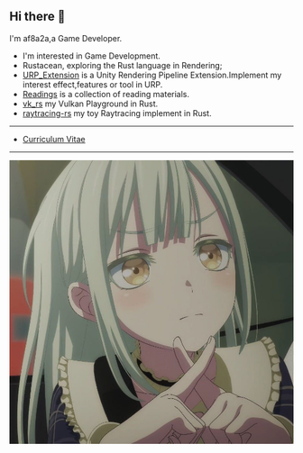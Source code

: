 ## Hi there 👋
I'm af8a2a,a Game Developer.
- I'm interested in Game Development.
- Rustacean, exploring the Rust language in Rendering;
- [URP_Extension](https://github.com/af8a2a/URP_Extension) is a Unity Rendering Pipeline Extension.Implement my interest effect,features or tool in URP.
- [Readings](https://github.com/af8a2a/readings) is a collection of reading materials.
- [vk_rs](https://github.com/af8a2a/vk_rs) my Vulkan Playground in Rust.
- [raytracing-rs](https://github.com/af8a2a/raytracing-rs) my toy Raytracing implement in Rust.

--- 
* [Curriculum Vitae](asset/CurriculumVitae.pdf)
---
![](asset/mutsumi.jpg)